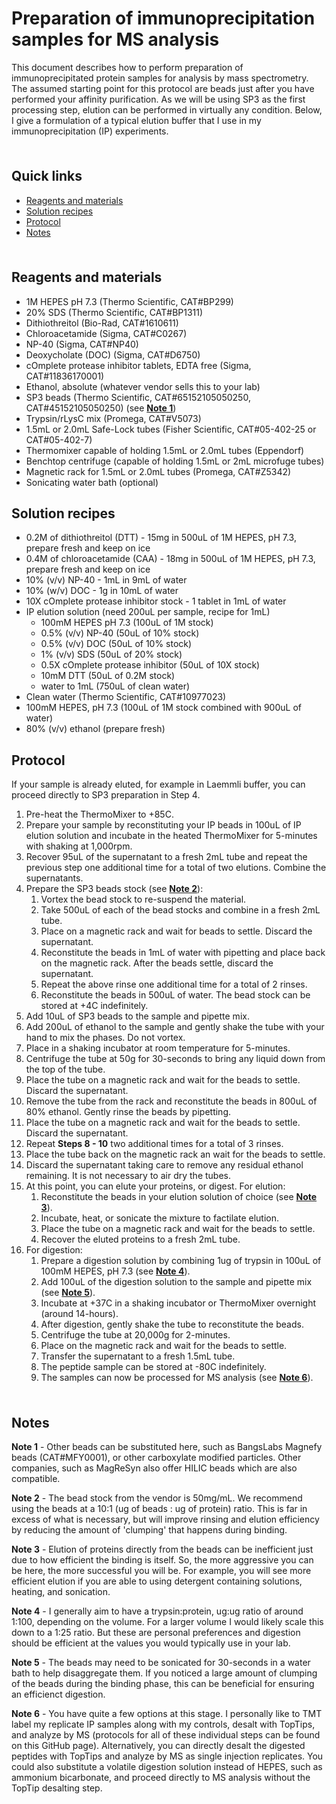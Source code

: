 # Preparation of immunoprecipitation samples for MS analysis <!-- omit in toc -->

This document describes how to perform preparation of immunoprecipitated protein samples for analysis by mass spectrometry. The assumed starting point for this protocol are beads just after you have performed your affinity purification. As we will be using SP3 as the first processing step, elution can be performed in virtually any condition. Below, I give a formulation of a typical elution buffer that I use in my immunoprecipitation (IP) experiments.

<hr style="height:6pt; visibility:hidden;" />

## Quick links <!-- omit in toc -->

- [Reagents and materials](#reagents-and-materials)
- [Solution recipes](#solution-recipes)
- [Protocol](#protocol)
- [Notes](#notes)

<hr style="height:6pt; visibility:hidden;" />

<span id="reagents-and-materials"></span>

## Reagents and materials

- 1M HEPES pH 7.3 (Thermo Scientific, CAT#BP299)
- 20% SDS (Thermo Scientific, CAT#BP1311)
- Dithiothreitol (Bio-Rad, CAT#1610611)
- Chloroacetamide (Sigma, CAT#C0267)
- NP-40 (Sigma, CAT#NP40)
- Deoxycholate (DOC) (Sigma, CAT#D6750)
- cOmplete protease inhibitor tablets, EDTA free (Sigma, CAT#11836170001)
- Ethanol, absolute (whatever vendor sells this to your lab)
- SP3 beads (Thermo Scientific, CAT#65152105050250, CAT#45152105050250) (see [**Note 1**](#note1))
- Trypsin/rLysC mix (Promega, CAT#V5073)
- 1.5mL or 2.0mL Safe-Lock tubes (Fisher Scientific, CAT#05-402-25 or CAT#05-402-7)
- Thermomixer capable of holding 1.5mL or 2.0mL tubes (Eppendorf)
- Benchtop centrifuge (capable of holding 1.5mL or 2mL microfuge tubes)
- Magnetic rack for 1.5mL or 2.0mL tubes (Promega, CAT#Z5342)
- Sonicating water bath (optional)

<span id="solution-recipes"></span>

## Solution recipes

- 0.2M of dithiothreitol (DTT) - 15mg in 500uL of 1M HEPES, pH 7.3, prepare fresh and keep on ice
- 0.4M of chloroacetamide (CAA) - 18mg in 500uL of 1M HEPES, pH 7.3, prepare fresh and keep on ice
- 10% (v/v) NP-40 - 1mL in 9mL of water
- 10% (w/v) DOC - 1g in 10mL of water
- 10X cOmplete protease inhibitor stock - 1 tablet in 1mL of water
- IP elution solution (need 200uL per sample, recipe for 1mL)
  - 100mM HEPES pH 7.3 (100uL of 1M stock)
  - 0.5% (v/v) NP-40 (50uL of 10% stock)
  - 0.5% (v/v) DOC (50uL of 10% stock)
  - 1% (v/v) SDS (50uL of 20% stock)
  - 0.5X cOmplete protease inhibitor (50uL of 10X stock)
  - 10mM DTT (50uL of 0.2M stock)
  - water to 1mL (750uL of clean water)
- Clean water (Thermo Scientific, CAT#10977023)
- 100mM HEPES, pH 7.3 (100uL of 1M stock combined with 900uL of water)
- 80% (v/v) ethanol (prepare fresh)

<span id="protocol"></span>

## Protocol

If your sample is already eluted, for example in Laemmli buffer, you can proceed directly to SP3 preparation in Step 4.

1. Pre-heat the ThermoMixer to +85C.
2. Prepare your sample by reconstituting your IP beads in 100uL of IP elution solution and incubate in the heated ThermoMixer for 5-minutes with shaking at 1,000rpm.
3. Recover 95uL of the supernatant to a fresh 2mL tube and repeat the previous step one additional time for a total of two elutions. Combine the supernatants.
4. Prepare the SP3 beads stock (see [**Note 2**](#note2)):
   1. Vortex the bead stock to re-suspend the material.
   2. Take 500uL of each of the bead stocks and combine in a fresh 2mL tube.
   3. Place on a magnetic rack and wait for beads to settle. Discard the supernatant.
   4. Reconstitute the beads in 1mL of water with pipetting and place back on the magnetic rack. After the beads settle, discard the supernatant.
   5. Repeat the above rinse one additional time for a total of 2 rinses.
   6. Reconstitute the beads in 500uL of water. The bead stock can be stored at +4C indefinitely.
5. Add 10uL of SP3 beads to the sample and pipette mix.
6. Add 200uL of ethanol to the sample and gently shake the tube with your hand to mix the phases. Do not vortex.
7. Place in a shaking incubator at room temperature for 5-minutes.
8. Centrifuge the tube at 50g for 30-seconds to bring any liquid down from the top of the tube.
9. Place the tube on a magnetic rack and wait for the beads to settle. Discard the supernatant.
10. Remove the tube from the rack and reconstitute the beads in 800uL of 80% ethanol. Gently rinse the beads by pipetting.
11. Place the tube on a magnetic rack and wait for the beads to settle. Discard the supernatant.
12. Repeat **Steps 8 - 10** two additional times for a total of 3 rinses.
13. Place the tube back on the magnetic rack an wait for the beads to settle.
14. Discard the supernatant taking care to remove any residual ethanol remaining. It is not necessary to air dry the tubes.
15. At this point, you can elute your proteins, or digest. For elution:
    1. Reconstitute the beads in your elution solution of choice (see [**Note 3**](#note3)).
    2. Incubate, heat, or sonicate the mixture to factilate elution.
    3. Place the tube on a magnetic rack and wait for the beads to settle.
    4. Recover the eluted proteins to a fresh 2mL tube.
16. For digestion:
    1. Prepare a digestion solution by combining 1ug of trypsin in 100uL of 100mM HEPES, pH 7.3 (see [**Note 4**](#note4)).
    2. Add 100uL of the digestion solution to the sample and pipette mix (see [**Note 5**](#note5)).
    3. Incubate at +37C in a shaking incubator or ThermoMixer overnight (around 14-hours).
    4. After digestion, gently shake the tube to reconstitute the beads.
    5. Centrifuge the tube at 20,000g for 2-minutes.
    6. Place on the magnetic rack and wait for the beads to settle.
    7. Transfer the supernatant to a fresh 1.5mL tube.
    8. The peptide sample can be stored at -80C indefinitely.
    9. The samples can now be processed for MS analysis (see [**Note 6**](#note6)).

<hr style="height:6pt; visibility:hidden;" />

<span id="notes"></span>

## Notes

<span id="note1"></span>

**Note 1** - Other beads can be substituted here, such as BangsLabs Magnefy beads (CAT#MFY0001), or other carboxylate modified particles. Other companies, such as MagReSyn also offer HILIC beads which are also compatible.

<span id="note2"></span>

**Note 2** - The bead stock from the vendor is 50mg/mL. We recommend using the beads at a 10:1 (ug of beads : ug of protein) ratio. This is far in excess of what is necessary, but will improve rinsing and elution efficiency by reducing the amount of 'clumping' that happens during binding.

<span id="note3"></span>

**Note 3** - Elution of proteins directly from the beads can be inefficient just due to how efficient the binding is itself. So, the more aggressive you can be here, the more successful you will be. For example, you will see more efficient elution if you are able to using detergent containing solutions, heating, and sonication.

<span id="note4"></span>

**Note 4** - I generally aim to have a trypsin:protein, ug:ug ratio of around 1:100, depending on the volume. For a larger volume I would likely scale this down to a 1:25 ratio. But these are personal preferences and digestion should be efficient at the values you would typically use in your lab.

<span id="note5"></span>

**Note 5** - The beads may need to be sonicated for 30-seconds in a water bath to help disaggregate them. If you noticed a large amount of clumping of the beads during the binding phase, this can be beneficial for ensuring an efficienct digestion.

<span id="note6"></span>

**Note 6** - You have quite a few options at this stage. I personally like to TMT label my replicate IP samples along with my controls, desalt with TopTips, and analyze by MS (protocols for all of these individual steps can be found on this GitHub page). Alternatively, you can directly desalt the digested peptides with TopTips and analyze by MS as single injection replicates. You could also substitute a volatile digestion solution instead of HEPES, such as ammonium bicarbonate, and proceed directly to MS analysis without the TopTip desalting step.
